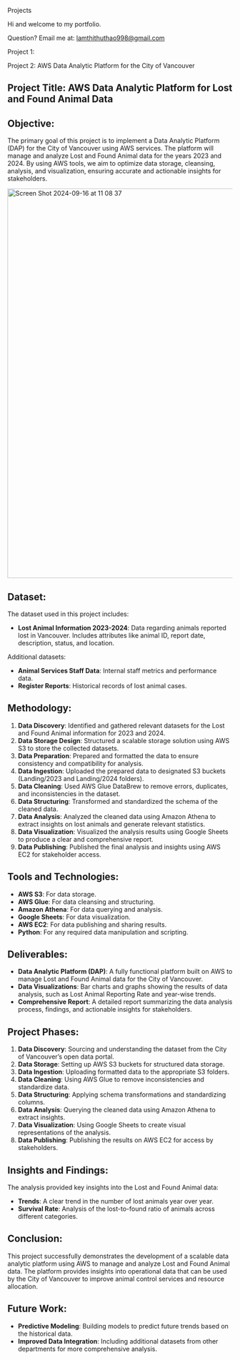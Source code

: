 Projects

Hi and welcome to my portfolio.

Question? Email me at:
[lamthithuthao998@gmail.com](mailto:lamthithuthao998@gmail.com)

Project 1: 



Project 2: AWS Data Analytic Platform for the City of Vancouver

## Project Title: AWS Data Analytic Platform for Lost and Found Animal Data

## Objective:
The primary goal of this project is to implement a Data Analytic Platform (DAP) for the City of Vancouver using AWS services. The platform will manage and analyze Lost and Found Animal data for the years 2023 and 2024. By using AWS tools, we aim to optimize data storage, cleansing, analysis, and visualization, ensuring accurate and actionable insights for stakeholders.

<img width="873" alt="Screen Shot 2024-09-16 at 11 08 37" src="https://github.com/user-attachments/assets/d01e5b41-7bc4-4f9a-8b96-7f6b26ad1ee3">

## Dataset:
The dataset used in this project includes:
- **Lost Animal Information 2023-2024**: Data regarding animals reported lost in Vancouver. Includes attributes like animal ID, report date, description, status, and location.

Additional datasets:
- **Animal Services Staff Data**: Internal staff metrics and performance data.
- **Register Reports**: Historical records of lost animal cases.

## Methodology:
1. **Data Discovery**: Identified and gathered relevant datasets for the Lost and Found Animal information for 2023 and 2024.
2. **Data Storage Design**: Structured a scalable storage solution using AWS S3 to store the collected datasets.
3. **Data Preparation**: Prepared and formatted the data to ensure consistency and compatibility for analysis.
4. **Data Ingestion**: Uploaded the prepared data to designated S3 buckets (Landing/2023 and Landing/2024 folders).
5. **Data Cleaning**: Used AWS Glue DataBrew to remove errors, duplicates, and inconsistencies in the dataset.
6. **Data Structuring**: Transformed and standardized the schema of the cleaned data.
7. **Data Analysis**: Analyzed the cleaned data using Amazon Athena to extract insights on lost animals and generate relevant statistics.
8. **Data Visualization**: Visualized the analysis results using Google Sheets to produce a clear and comprehensive report.
9. **Data Publishing**: Published the final analysis and insights using AWS EC2 for stakeholder access.

## Tools and Technologies:
- **AWS S3**: For data storage.
- **AWS Glue**: For data cleansing and structuring.
- **Amazon Athena**: For data querying and analysis.
- **Google Sheets**: For data visualization.
- **AWS EC2**: For data publishing and sharing results.
- **Python**: For any required data manipulation and scripting.

## Deliverables:
- **Data Analytic Platform (DAP)**: A fully functional platform built on AWS to manage Lost and Found Animal data for the City of Vancouver.
- **Data Visualizations**: Bar charts and graphs showing the results of data analysis, such as Lost Animal Reporting Rate and year-wise trends.
- **Comprehensive Report**: A detailed report summarizing the data analysis process, findings, and actionable insights for stakeholders.

## Project Phases:
1. **Data Discovery**: Sourcing and understanding the dataset from the City of Vancouver’s open data portal.
2. **Data Storage**: Setting up AWS S3 buckets for structured data storage.
3. **Data Ingestion**: Uploading formatted data to the appropriate S3 folders.
4. **Data Cleaning**: Using AWS Glue to remove inconsistencies and standardize data.
5. **Data Structuring**: Applying schema transformations and standardizing columns.
6. **Data Analysis**: Querying the cleaned data using Amazon Athena to extract insights.
7. **Data Visualization**: Using Google Sheets to create visual representations of the analysis.
8. **Data Publishing**: Publishing the results on AWS EC2 for access by stakeholders.

## Insights and Findings:
The analysis provided key insights into the Lost and Found Animal data:
- **Trends**: A clear trend in the number of lost animals year over year.
- **Survival Rate**: Analysis of the lost-to-found ratio of animals across different categories.

## Conclusion:
This project successfully demonstrates the development of a scalable data analytic platform using AWS to manage and analyze Lost and Found Animal data. The platform provides insights into operational data that can be used by the City of Vancouver to improve animal control services and resource allocation.

## Future Work:
- **Predictive Modeling**: Building models to predict future trends based on the historical data.
- **Improved Data Integration**: Including additional datasets from other departments for more comprehensive analysis.



